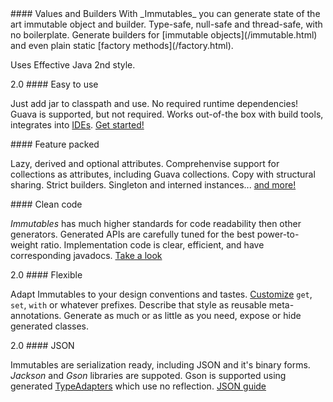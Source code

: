 <section class="feature">
#### Values and Builders
With _Immutables_ you can generate state of the art immutable object and builder.
Type-safe, null-safe and thread-safe, with no boilerplate. Generate builders for [immutable objects](/immutable.html) and even plain static [factory methods](/factory.html).
</section>

Uses Effective&nbsp;Java&nbsp;2nd style.

<section class="feature">
<span class="label label-success" title="No required dependencies. Both Guava and JDK collections are supported">2.0</span>
#### Easy to use

Just add jar to classpath and use. No required runtime dependencies!
Guava is supported, but not required.
Works out-of-the box with build tools, integrates into [IDEs](/apt.html). [Get&nbsp;started!](/getstarted.html)
</section>

<section class="feature">
#### Feature packed

Lazy, derived and optional attributes. Comprehenvise support for collections as attributes, including Guava collections. Copy with structural sharing. Strict builders. Singleton and interned instances... [and more!](/immutable.html#features)
</section>

<section class="feature">
#### Clean code

_Immutables_ has much higher standards for code readability then other generators.
Generated APIs are carefully tuned for the best power-to-weight ratio. Implementation code is clear, efficient, and have corresponding javadocs. [Take a look](/generated.html)
</section>

<section class="feature">
<span class="label label-success" title="Comprehensive styling system for generated code">2.0</span>
#### Flexible

Adapt Immutables to your design conventions and tastes. [Customize](/style.html) `get`, `set`, `with` or whatever prefixes. Describe that style as reusable meta-annotations. Generate as much or as little as you need, expose or hide generated classes.
</section>

<section class="feature">
<span class="label label-success" title="Straightforward Jackson support and generated type adapters for Gson">2.0</span>
#### JSON

Immutables are serialization ready, including JSON and it's binary forms. _Jackson_ and _Gson_ libraries are suppoted. Gson is supported using generated [TypeAdapters](/typeadapters.html) which use no reflection. [JSON guide](/json.html)
</section>